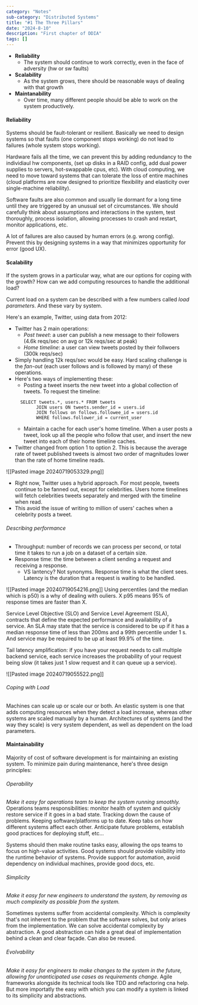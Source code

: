 ```yaml
---
category: "Notes"
sub-category: "Distributed Systems"
title: "#1 The Three Pillars"
date: "2024-8-10"
description: "First chapter of DDIA"
tags: []
---
```

- **Reliability**
	- The system should continue to work correctly, even in the face of adversity (hw or sw faults)
- **Scalability**
	- As the system grows, there should be reasonable ways of dealing with that growth
- **Maintanability**
	- Over time, many different people should be able to work on the system productively.

#### Reliability
Systems should be fault-tolerant or resilient.
Basically we need to design systems so that faults (one component stops working) do not lead to failures (whole system stops working).

Hardware fails all the time, we can prevent this by adding redundancy to the individiaul hw components, (set up disks in a RAID config, add dual power supplies to servers, hot-swappable cpus, etc).
With cloud computing, we need to move toward systems that can tolerate the loss of entire machines (cloud platforms are now designed to prioritize flexibility and elasticity over single-machine reliability).

Software faults are also common and usually lie dormant for a long time until they are triggered by an unusual set of circumstances. We should carefully think about assumptions and interactions in the system, test thoroughly, process isolation, allowing processes to crash and restart, monitor applications, etc.

A lot of failures are also caused by human errors (e.g. wrong config). 
Prevent this by designing systems in a way that minimizes opportunity for error (good UX). 

#### Scalability
If the system grows in a particular way, what are our options for coping with the growth? How can we add computing resources to handle the additional load?

Current load on a system can be described with a few numbers called *load parameters*. And these vary by system.

Here's an example, Twitter, using data from 2012:
- Twitter has 2 main operations:
	- *Post tweet*: a user can publish a new message to their followers (4.6k reqs/sec on avg or 12k reqs/sec at peak)
	- *Home timeline*: a user can view tweets posted by their follwoers (300k reqs/sec)
- Simply handling 12k reqs/sec would be easy. Hard scaling challenge is the *fan-out* (each user follows and is followed by many) of these operations.
- Here's two ways of implementing these:
	- Posting a tweet inserts the new tweet into a global collection of tweets. To request the timeline:
	```
	  SELECT tweets.*, users.* FROM tweets
			JOIN users ON tweets.sender_id = users.id
			JOIN follows on follows.followee_id = users.id
			WHERE follows.follower_id = current_user
	```
	- Maintain a cache for each user's home timeline. When a user posts a tweet, look up all the people who follow that user, and insert the new tweet into each of their home timeline caches.
- Twitter changed from option 1 to option 2. This is because the average rate of tweet published tweets is almost two order of magnitudes lower than the rate of home timeline reads.

![[Pasted image 20240719053329.png]]

- Right now, Twitter uses a hybrid approach. For most people, tweets continue to be fanned out, except for celebrities. Users home timelines will fetch celebrities tweets separately and merged with the timeline when read.
- This avoid the issue of writing to million of users' caches when a celebrity posts a tweet.

###### Describing performance
- Throughput: number of records we can process per second, or total time it takes to run a job on a dataset of a certain size.
- Response time: the time between a client sending a request and receiving a response.
	- VS lantency? Not synonyms. Response time is what the client sees. Latency is the duration that a request is waiting to be handled.

![[Pasted image 20240719054216.png]]
Using percentiles (and the median which is p50) is a why of dealing with ouliers. X p95 means 95% of response times are faster than X.

Service Level Objective (SLO) and Service Level Agreement (SLA), contracts that define the expected performance and availability of a service. An SLA may state that the service is considered to be up if it has a median response time of less than 200ms and a 99th percentile under 1 s. And service may be required to be up at least 99.9% of the time.

Tail latency amplification: if you have your request needs to call multiple backend service, each service increases the probability of your request being slow (it takes just 1 slow request and it can queue up a service).

![[Pasted image 20240719055522.png]]

###### Coping with Load
Machines can scale up or scale our or both. An elastic system is one that adds computing resources when they detect a load increase, whereas other systems are scaled manually by a human.
Architectures of systems (and the way they scale) is very system dependent, as well as dependent on the load parameters.

#### Maintainability
Majority of cost of software development is for maintaining an existing system. To minimize pain during maintenance, here's three design principles:
###### Operability
*Make it easy for operations team to keep the system running smoothly.*
Operations teams responsibilities: monitor health of system and quickly restore service if it goes in a bad state. Tracking down the cause of problems. Keeping software/platforms up to date. Keep tabs on how different systems affect each other. Anticipate future problems, establish good practices for deploying stuff, etc...

Systems should then make routine tasks easy, allowing the ops teams to focus on high-value activities. Good systems should provide visibility into the runtime behavior of systems. Provide support for automation, avoid dependency on individual machines, provide good docs, etc.

###### Simplicity
*Make it easy for new engineers to understand the system, by removing as much complexity as possible from the system.*

Sometimes systems suffer from accidental complexity. Which is complexity that's not inherent to the problem that the software solves, but only arises from the implementation.
We can solve accidental complexity by abstraction. A good abstraction can hide a great deal of implementation behind a clean and clear façade. Can also be reused.

###### Evolvability 
*Make it easy for engineers to make changes to the system in the future, allowing for unanticipated use cases as requirements change.* 
Agile frameworks alongside its technical tools like TDD and refactoring cna help. But more importatly the easy with which you can modify a system is linked to its simplicity and abstractions.
